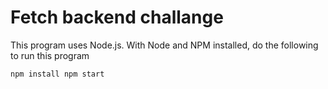 # Fetch backend challange

This program uses Node.js. With Node and NPM installed, do the following to run this program

`
npm install
npm start
`